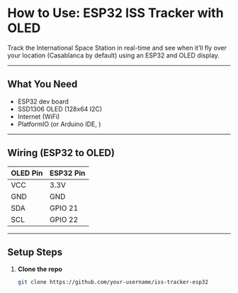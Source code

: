 #  How to Use: ESP32 ISS Tracker with OLED

Track the International Space Station in real-time and see when it’ll fly over your location (Casablanca by default) using an ESP32 and OLED display.

---

##  What You Need

- ESP32 dev board
- SSD1306 OLED (128x64 I2C)
- Internet (WiFi)
- PlatformIO (or Arduino IDE, )

---

##  Wiring (ESP32 to OLED)

| OLED Pin | ESP32 Pin |
|----------|-----------|
| VCC      | 3.3V      |
| GND      | GND       |
| SDA      | GPIO 21   |
| SCL      | GPIO 22   |

---

##  Setup Steps

1. **Clone the repo**
   ```bash
   git clone https://github.com/your-username/iss-tracker-esp32
